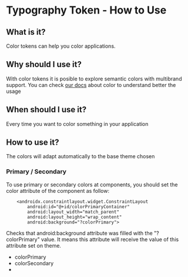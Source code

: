 # Typography Token - How to Use

## What is it?
Color tokens can help you color applications.

## Why should I use it?
With color tokens it is posible to explore semantic colors with multibrand support.
You can check [our docs](https://zeroheight.com/08f80f4e1/p/79d8b0--colors) about color
to understand better the usage

## When should I use it?
Every time you want to color something in your application

## How to use it?
The colors will adapt automatically to the base theme chosen

### Primary / Secondary
To use primary or secondary colors at components, you should set the color attribute of the component as
follow:

```android
    <androidx.constraintlayout.widget.ConstraintLayout
        android:id="@+id/colorPrimaryContainer"
        android:layout_width="match_parent"
        android:layout_height="wrap_content"
        android:background="?colorPrimary">
```
Checks that android:background attribute was filled with the "?colorPrimary" value. It means this attribute
will receive the value of this attribute set on theme.

- colorPrimary
- colorSecondary
-

